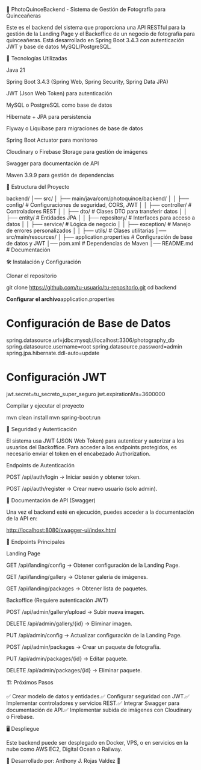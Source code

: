 📸 PhotoQuinceBackend - Sistema de Gestión de Fotografía para Quinceañeras

Este es el backend del sistema que proporciona una API RESTful para la gestión de la Landing Page y el Backoffice de un negocio de fotografía para quinceañeras. Está desarrollado en Spring Boot 3.4.3 con autenticación JWT y base de datos MySQL/PostgreSQL.

🚀 Tecnologías Utilizadas

Java 21

Spring Boot 3.4.3 (Spring Web, Spring Security, Spring Data JPA)

JWT (Json Web Token) para autenticación

MySQL o PostgreSQL como base de datos

Hibernate + JPA para persistencia

Flyway o Liquibase para migraciones de base de datos

Spring Boot Actuator para monitoreo

Cloudinary o Firebase Storage para gestión de imágenes

Swagger para documentación de API

Maven 3.9.9 para gestión de dependencias

📂 Estructura del Proyecto

backend/
│── src/
│   ├── main/java/com/photoquince/backend/
│   │   ├── config/       # Configuraciones de seguridad, CORS, JWT
│   │   ├── controller/   # Controladores REST
│   │   ├── dto/          # Clases DTO para transferir datos
│   │   ├── entity/       # Entidades JPA
│   │   ├── repository/   # Interfaces para acceso a datos
│   │   ├── service/      # Lógica de negocio
│   │   ├── exception/    # Manejo de errores personalizados
│   │   ├── utils/        # Clases utilitarias
│── src/main/resources/
│   ├── application.properties  # Configuración de base de datos y JWT
│── pom.xml   # Dependencias de Maven
│── README.md # Documentación

🛠 Instalación y Configuración

Clonar el repositorio

git clone <https://github.com/tu-usuario/tu-repositorio.git>
cd backend

**Configurar el archivo**application.properties

# Configuración de Base de Datos

spring.datasource.url=jdbc:mysql://localhost:3306/photography_db
spring.datasource.username=root
spring.datasource.password=admin
spring.jpa.hibernate.ddl-auto=update

# Configuración JWT

jwt.secret=tu_secreto_super_seguro
jwt.expirationMs=3600000

Compilar y ejecutar el proyecto

mvn clean install
mvn spring-boot:run

🔐 Seguridad y Autenticación

El sistema usa JWT (JSON Web Token) para autenticar y autorizar a los usuarios del Backoffice. Para acceder a los endpoints protegidos, es necesario enviar el token en el encabezado Authorization.

Endpoints de Autenticación

POST /api/auth/login → Iniciar sesión y obtener token.

POST /api/auth/register → Crear nuevo usuario (solo admin).

📖 Documentación de API (Swagger)

Una vez el backend esté en ejecución, puedes acceder a la documentación de la API en:

<http://localhost:8080/swagger-ui/index.html>

📌 Endpoints Principales

Landing Page

GET /api/landing/config → Obtener configuración de la Landing Page.

GET /api/landing/gallery → Obtener galería de imágenes.

GET /api/landing/packages → Obtener lista de paquetes.

Backoffice (Requiere autenticación JWT)

POST /api/admin/gallery/upload → Subir nueva imagen.

DELETE /api/admin/gallery/{id} → Eliminar imagen.

PUT /api/admin/config → Actualizar configuración de la Landing Page.

POST /api/admin/packages → Crear un paquete de fotografía.

PUT /api/admin/packages/{id} → Editar paquete.

DELETE /api/admin/packages/{id} → Eliminar paquete.

🏗 Próximos Pasos

✅ Crear modelo de datos y entidades.✅ Configurar seguridad con JWT.✅ Implementar controladores y servicios REST.✅ Integrar Swagger para documentación de API.✅ Implementar subida de imágenes con Cloudinary o Firebase.

🖥 Despliegue

Este backend puede ser desplegado en Docker, VPS, o en servicios en la nube como AWS EC2, Digital Ocean o Railway.

📌 Desarrollado por: Anthony J. Rojas Valdez 🚀

